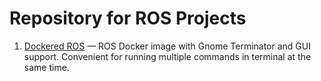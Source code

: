 # Repository for ROS Projects

1. [Dockered ROS](dockered-ros) — ROS Docker image with Gnome Terminator and GUI support. Convenient for running multiple commands in terminal at the same time.